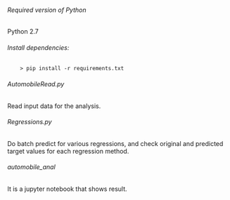 ###### Required version of Python
Python 2.7

###### Install dependencies:
```
	> pip install -r requirements.txt
```

###### AutomobileRead.py
Read input data for the analysis.

###### Regressions.py
Do batch predict for various regressions, and check original and predicted target values for each regression method.

###### automobile_anal
It is a jupyter notebook that shows result.

